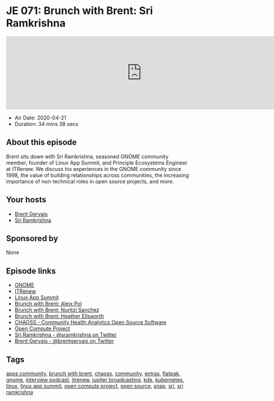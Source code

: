 # JE 071: Brunch with Brent: Sri Ramkrishna

<iframe src="https://player.fireside.fm/v2/WTrMvATU+sqNv8tXk?theme=dark" width="740" height="200" frameborder="0" scrolling="no"></iframe>

* Air Date: 2020-04-21
* Duration: 34 mins 38 secs

## About this episode

Brent sits down with Sri Ramkrishna, seasoned GNOME community member, founder of Linux App Summit, and Principle Ecosystems Engineer at ITRenew. We discuss his experiences in the GNOME community since 1998, the value of building relationships across communities, the increasing importance of non-technical roles in open source projects, and more.

## Your hosts
* [Brent Gervais](https://extras.show/hosts/brent)
* [Sri Ramkrishna](https://extras.show/guests/sri-ramkrishna)

## Sponsored by

None



## Episode links

  * [GNOME](https://www.gnome.org/ "GNOME")
  * [ITRenew](https://www.itrenew.com/ "ITRenew")
  * [Linux App Summit](https://linuxappsummit.org/ "Linux App Summit")
  * [Brunch with Brent: Aleix Pol](https://extras.show/66 "Brunch with Brent: Aleix Pol")
  * [Brunch with Brent: Nuritzi Sanchez](https://extras.show/61 "Brunch with Brent: Nuritzi Sanchez")
  * [Brunch with Brent: Heather Ellsworth](https://extras.show/57 "Brunch with Brent: Heather Ellsworth")
  * [CHAOSS - Community Health Analytics Open Source Software](https://chaoss.community/ "CHAOSS - Community Health Analytics Open Source Software")
  * [Open Compute Project](https://www.opencompute.org/ "Open Compute Project")
  * [Sri Ramkrishna - @sramkrishna on Twitter](https://twitter.com/sramkrishna "Sri Ramkrishna - @sramkrishna on Twitter")
  * [Brent Gervais - @brentgervais on Twitter](https://twitter.com/brentgervais "Brent Gervais - @brentgervais on Twitter")



## Tags

[apps community](https://extras.show/tags/apps%20community), [brunch with brent](https://extras.show/tags/brunch%20with%20brent), [chaoss](https://extras.show/tags/chaoss), [community](https://extras.show/tags/community), [extras](https://extras.show/tags/extras), [flatpak](https://extras.show/tags/flatpak), [gnome](https://extras.show/tags/gnome), [interview podcast](https://extras.show/tags/interview%20podcast), [itrenew](https://extras.show/tags/itrenew), [jupiter broadcasting](https://extras.show/tags/jupiter%20broadcasting), [kde](https://extras.show/tags/kde), [kubernetes](https://extras.show/tags/kubernetes), [linux](https://extras.show/tags/linux), [linux app summit](https://extras.show/tags/linux%20app%20summit), [open compute project](https://extras.show/tags/open%20compute%20project), [open source](https://extras.show/tags/open%20source), [snap](https://extras.show/tags/snap), [sri](https://extras.show/tags/sri), [sri ramkrishna](https://extras.show/tags/sri%20ramkrishna)